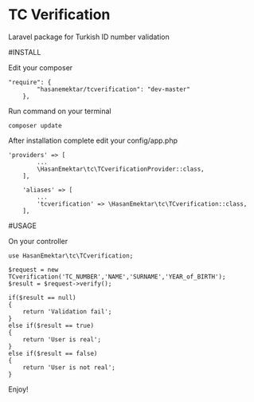 # TC Verification
Laravel package for Turkish ID number validation

#INSTALL

Edit your composer
```
"require": {
        "hasanemektar/tcverification": "dev-master"
    },

```
Run command on your terminal

```
composer update
```

After installation complete edit your config/app.php

```
'providers' => [
        ...
        \HasanEmektar\tc\TCverificationProvider::class,
    ],
    
    'aliases' => [
        ...
        'tcverification' => \HasanEmektar\tc\TCverification::class,
    ],
```

#USAGE

On your controller
```
use HasanEmektar\tc\TCverification;

$request = new TCverification('TC_NUMBER','NAME','SURNAME','YEAR_of_BIRTH');
$result = $request->verify();

if($result == null)
{
    return 'Validation fail';
}
else if($result == true)
{
    return 'User is real';
}
else if($result == false)
{
    return 'User is not real';
}
```

Enjoy!


